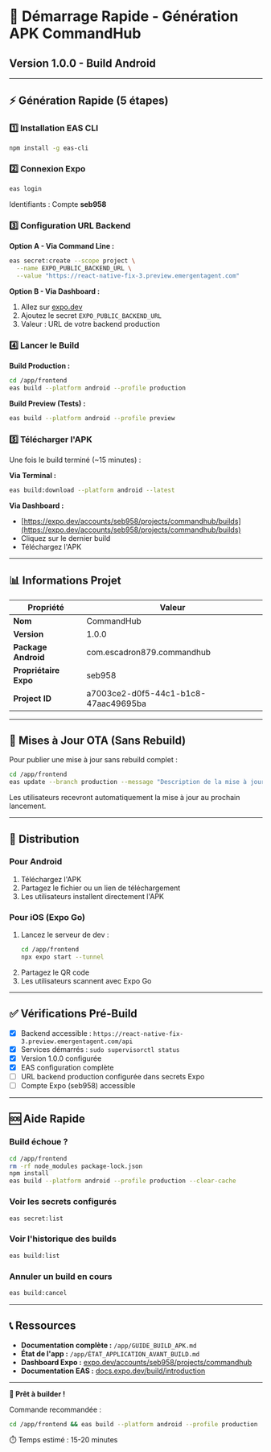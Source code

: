 # 🚀 Démarrage Rapide - Génération APK CommandHub

## Version 1.0.0 - Build Android

---

## ⚡ Génération Rapide (5 étapes)

### 1️⃣ Installation EAS CLI

```bash
npm install -g eas-cli
```

### 2️⃣ Connexion Expo

```bash
eas login
```

Identifiants : Compte **seb958**

### 3️⃣ Configuration URL Backend

**Option A - Via Command Line :**
```bash
eas secret:create --scope project \
  --name EXPO_PUBLIC_BACKEND_URL \
  --value "https://react-native-fix-3.preview.emergentagent.com"
```

**Option B - Via Dashboard :**
1. Allez sur [expo.dev](https://expo.dev/accounts/seb958/projects/commandhub/secrets)
2. Ajoutez le secret `EXPO_PUBLIC_BACKEND_URL`
3. Valeur : URL de votre backend production

### 4️⃣ Lancer le Build

**Build Production :**
```bash
cd /app/frontend
eas build --platform android --profile production
```

**Build Preview (Tests) :**
```bash
eas build --platform android --profile preview
```

### 5️⃣ Télécharger l'APK

Une fois le build terminé (~15 minutes) :

**Via Terminal :**
```bash
eas build:download --platform android --latest
```

**Via Dashboard :**
- [https://expo.dev/accounts/seb958/projects/commandhub/builds](https://expo.dev/accounts/seb958/projects/commandhub/builds)
- Cliquez sur le dernier build
- Téléchargez l'APK

---

## 📊 Informations Projet

| Propriété | Valeur |
|-----------|--------|
| **Nom** | CommandHub |
| **Version** | 1.0.0 |
| **Package Android** | com.escadron879.commandhub |
| **Propriétaire Expo** | seb958 |
| **Project ID** | a7003ce2-d0f5-44c1-b1c8-47aac49695ba |

---

## 🔄 Mises à Jour OTA (Sans Rebuild)

Pour publier une mise à jour sans rebuild complet :

```bash
cd /app/frontend
eas update --branch production --message "Description de la mise à jour"
```

Les utilisateurs recevront automatiquement la mise à jour au prochain lancement.

---

## 📱 Distribution

### Pour Android
1. Téléchargez l'APK
2. Partagez le fichier ou un lien de téléchargement
3. Les utilisateurs installent directement l'APK

### Pour iOS (Expo Go)
1. Lancez le serveur de dev :
   ```bash
   cd /app/frontend
   npx expo start --tunnel
   ```
2. Partagez le QR code
3. Les utilisateurs scannent avec Expo Go

---

## ✅ Vérifications Pré-Build

- [x] Backend accessible : `https://react-native-fix-3.preview.emergentagent.com/api`
- [x] Services démarrés : `sudo supervisorctl status`
- [x] Version 1.0.0 configurée
- [x] EAS configuration complète
- [ ] URL backend production configurée dans secrets Expo
- [ ] Compte Expo (seb958) accessible

---

## 🆘 Aide Rapide

### Build échoue ?
```bash
cd /app/frontend
rm -rf node_modules package-lock.json
npm install
eas build --platform android --profile production --clear-cache
```

### Voir les secrets configurés
```bash
eas secret:list
```

### Voir l'historique des builds
```bash
eas build:list
```

### Annuler un build en cours
```bash
eas build:cancel
```

---

## 📞 Ressources

- **Documentation complète :** `/app/GUIDE_BUILD_APK.md`
- **État de l'app :** `/app/ÉTAT_APPLICATION_AVANT_BUILD.md`
- **Dashboard Expo :** [expo.dev/accounts/seb958/projects/commandhub](https://expo.dev/accounts/seb958/projects/commandhub)
- **Documentation EAS :** [docs.expo.dev/build/introduction](https://docs.expo.dev/build/introduction/)

---

**🎉 Prêt à builder !**

Commande recommandée :
```bash
cd /app/frontend && eas build --platform android --profile production
```

⏱️ Temps estimé : 15-20 minutes

